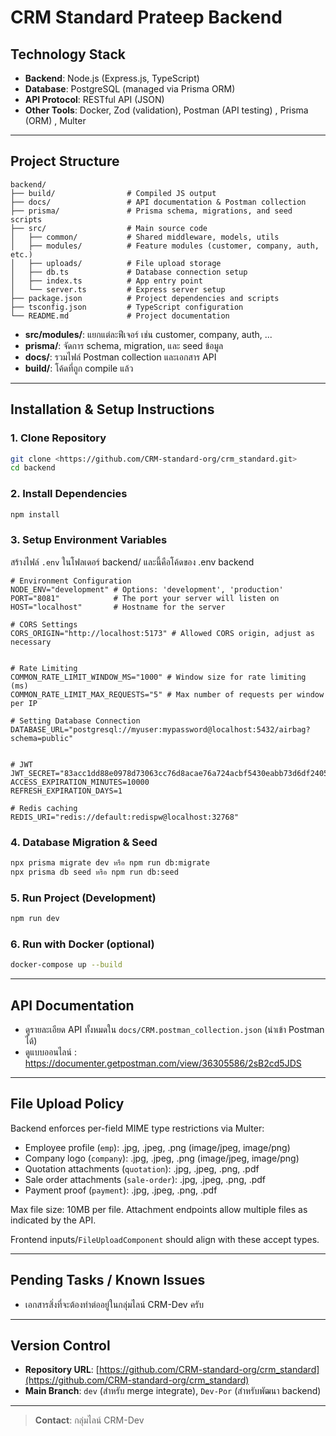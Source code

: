 # CRM Standard Prateep Backend

## Technology Stack

- **Backend**: Node.js (Express.js, TypeScript) 
- **Database**: PostgreSQL (managed via Prisma ORM)
- **API Protocol**: RESTful API (JSON)
- **Other Tools**: Docker, Zod (validation), Postman (API testing) , Prisma (ORM) , Multer

---

## Project Structure

```
backend/
├── build/                # Compiled JS output
├── docs/                 # API documentation & Postman collection
├── prisma/               # Prisma schema, migrations, and seed scripts
├── src/                  # Main source code
│   ├── common/           # Shared middleware, models, utils
│   ├── modules/          # Feature modules (customer, company, auth, etc.)
│   ├── uploads/          # File upload storage
│   ├── db.ts             # Database connection setup
│   ├── index.ts          # App entry point
│   └── server.ts         # Express server setup
├── package.json          # Project dependencies and scripts
├── tsconfig.json         # TypeScript configuration
└── README.md             # Project documentation
```

- **src/modules/**: แยกแต่ละฟีเจอร์ เช่น customer, company, auth, ...
- **prisma/**: จัดการ schema, migration, และ seed ข้อมูล
- **docs/**: รวมไฟล์ Postman collection และเอกสาร API
- **build/**: โค้ดที่ถูก compile แล้ว

---

## Installation & Setup Instructions

### 1. Clone Repository
```sh
git clone <https://github.com/CRM-standard-org/crm_standard.git>
cd backend
```

### 2. Install Dependencies
```sh
npm install
```

### 3. Setup Environment Variables
สร้างไฟล์ `.env` ในโฟลเดอร์ backend/ และนี้คือโค้ดของ .env backend
```
# Environment Configuration
NODE_ENV="development" # Options: 'development', 'production'
PORT="8081"            # The port your server will listen on
HOST="localhost"       # Hostname for the server

# CORS Settings
CORS_ORIGIN="http://localhost:5173" # Allowed CORS origin, adjust as necessary


# Rate Limiting
COMMON_RATE_LIMIT_WINDOW_MS="1000" # Window size for rate limiting (ms)
COMMON_RATE_LIMIT_MAX_REQUESTS="5" # Max number of requests per window per IP

# Setting Database Connection
DATABASE_URL="postgresql://myuser:mypassword@localhost:5432/airbag?schema=public"


# JWT
JWT_SECRET="83acc1dd88e0978d73063cc76d8acae76a724acbf5430eabb73d6df2405334c2"
ACCESS_EXPIRATION_MINUTES=10000
REFRESH_EXPIRATION_DAYS=1

# Redis caching
REDIS_URI="redis://default:redispw@localhost:32768"
```

### 4. Database Migration & Seed
```sh
npx prisma migrate dev หรือ npm run db:migrate
npx prisma db seed หรือ npm run db:seed
```

### 5. Run Project (Development)
```sh
npm run dev
```

### 6. Run with Docker (optional)
```sh
docker-compose up --build
```

---

## API Documentation

- ดูรายละเอียด API ทั้งหมดใน `docs/CRM.postman_collection.json` (นำเข้า Postman ได้)
- ดูแบบออนไลน์ : https://documenter.getpostman.com/view/36305586/2sB2cd5JDS

---

## File Upload Policy

Backend enforces per-field MIME type restrictions via Multer:

- Employee profile (`emp`): .jpg, .jpeg, .png (image/jpeg, image/png)
- Company logo (`company`): .jpg, .jpeg, .png (image/jpeg, image/png)
- Quotation attachments (`quotation`): .jpg, .jpeg, .png, .pdf
- Sale order attachments (`sale-order`): .jpg, .jpeg, .png, .pdf
- Payment proof (`payment`): .jpg, .jpeg, .png, .pdf

Max file size: 10MB per file. Attachment endpoints allow multiple files as indicated by the API.

Frontend inputs/`FileUploadComponent` should align with these accept types.

---

##  Pending Tasks / Known Issues

- เอกสารสิ่งที่จะต้องทำต่ออยู่ในกลุ่มไลน์ CRM-Dev ครับ

---

## Version Control

- **Repository URL**: [https://github.com/CRM-standard-org/crm_standard](https://github.com/CRM-standard-org/crm_standard)
- **Main Branch**: `dev` (สำหรับ merge integrate), `Dev-Por` (สำหรับพัฒนา backend)

---

> **Contact**: กลุ่มไลน์ CRM-Dev
